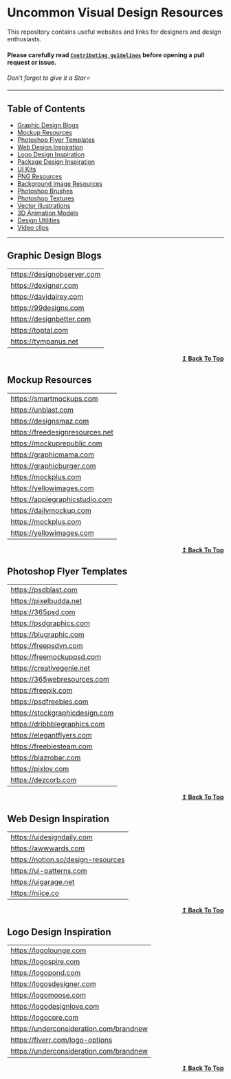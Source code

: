 # Uncommon Visual Design Resources

This repository contains useful websites and links for designers and design enthusiasts.

#### Please carefully read [`Contributing guidelines`](./CONTRIBUTING.md) before opening a pull request or issue.

_Don't forget to give it a Star⭐_

---

## Table of Contents

- [Graphic Design Blogs](#graphic-design-blogs)
- [Mockup Resources](#mockup-resources)
- [Photoshop Flyer Templates](#photoshop-flyer-templates)
- [Web Design Inspiration](#web-design-inspiration)
- [Logo Design Inspiration](#logo-design-inspiration)
- [Package Design Inspiration](#package-design-inspiration)
- [UI Kits](#UI-Kits)
- [PNG Resources](#favicons)
- [Background Image Resources](#favicons)
- [Photoshop Brushes](#favicons)
- [Photoshop Textures](#favicons)
- [Vector Illustrations](#favicons)
- [3D Animation Models](#favicons)
- [Design Utilities](#favicons)
- [Video clips](#favicons)

---

## Graphic Design Blogs

|                            |
| -------------------------- |
| https://designobserver.com |
| https://dexigner.com       |
| https://davidairey.com     |
| https://99designs.com      |
| https://designbetter.com   |
| https://toptal.com         |
| https://tympanus.net       |

<div align="right">
    <b><a href="#table-of-contents">↥ Back To Top</a></b>
</div>

## Mockup Resources

|                                 |
| ------------------------------- |
| https://smartmockups.com        |
| https://unblast.com             |
| https://designsmaz.com          |
| https://freedesignresources.net |
| https://mockuprepublic.com      |
| https://graphicmama.com         |
| https://graphicburger.com       |
| https://mockplus.com            |
| https://yellowimages.com        |
| https://applegraphicstudio.com  |
| https://dailymockup.com         |
| https://mockplus.com            |
| https://yellowimages.com        |

<div align="right">
    <b><a href="#table-of-contents">↥ Back To Top</a></b>
</div>

## Photoshop Flyer Templates

|                                |
| ------------------------------ |
| https://psdblast.com           |
| https://pixelbudda.net         |
| https://365psd.com             |
| https://psdgraphics.com        |
| https://blugraphic.com         |
| https://freepsdvn.com          |
| https://freemockuppsd.com      |
| https://creativegenie.net      |
| https://365webresources.com    |
| https://freepik.com            |
| https://psdfreebies.com        |
| https://stockgraphicdesign.com |
| https://dribbblegraphics.com   |
| https://elegantflyers.com      |
| https://freebiesteam.com       |
| https://blazrobar.com          |
| https://pixlov.com             |
| https://dezcorb.com            |

<div align="right">
    <b><a href="#table-of-contents">↥ Back To Top</a></b>
</div>

## Web Design Inspiration

|                                    |
| ---------------------------------- |
| https://uidesigndaily.com          |
| https://awwwards.com               |
| https://notion.so/design-resources |
| https://ui-patterns.com            |
| https://uigarage.net               |
| https://niice.co                   |

<div align="right">
    <b><a href="#table-of-contents">↥ Back To Top</a></b>
</div>

## Logo Design Inspiration

|                                         |
| --------------------------------------- |
| https://logolounge.com                  |
| https://logospire.com                   |
| https://logopond.com                    |
| https://logosdesigner.com               |
| https://logomoose.com                   |
| https://logodesignlove.com              |
| https://logocore.com                    |
| https://underconsideration.com/brandnew |
| https://fiverr.com/logo-options         |
| https://underconsideration.com/brandnew |

<div align="right">
    <b><a href="#table-of-contents">↥ Back To Top</a></b>
</div>


